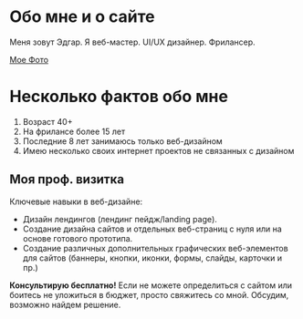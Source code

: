 # Обо мне и о сайте

Меня зовут Эдгар. Я веб-мастер. UI/UX дизайнер. Фрилансер.

[Мое Фото](https://elements-video-cover-images-0.imgix.net/files/ba902ba8-d144-4c30-85da-ec1fc72c4724/inline_image_preview.jpg?auto=compress%2Cformat&fit=min&h=394&w=700&s=8c9f0dcbb8da9c8d62f27340651bf35d)

# Несколько фактов обо мне
1. Возраст 40+
2. На фрилансе более 15 лет
3. Последние 8 лет занимаюсь только веб-дизайном
4. Имею несколько своих интернет проектов не связанных с дизайном

## Моя проф. визитка

Ключевые навыки в веб-дизайне:
 - Дизайн лендингов (лендинг пейдж/landing page).
 - Создание дизайна сайтов и отдельных веб-страниц с нуля или на основе готового прототипа.
 - Создание различных дополнительных графических веб-элементов для сайтов (баннеры, кнопки, иконки, формы, слайды, карточки и пр.)
  
**Консультирую бесплатно!**  Если не можете определиться с сайтом или боитесь не уложиться в бюджет, просто свяжитесь со мной. Обсудим, возможно найдем решение.
